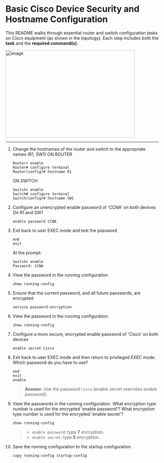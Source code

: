 # Basic Cisco Device Security and Hostname Configuration

This README walks through essential router and switch configuration tasks on Cisco equipment (as shown in the topology).
Each step includes both the **task** and the **required command(s)**.

<img width="424" height="287" alt="image" src="https://github.com/user-attachments/assets/357ce921-469c-41b8-aedb-6318d1f801a4" />

---
1. Change the hostnames of the router and switch to the appropriate names (R1, SW1)
   ON ROUTER
   ```
   Router> enable
   Router# configure terminal
   Router(config)# hostname R1
   ```
   ON SWITCH
   ```
   Switch> enable
   Switch# configure terminal
   Switch(config)# hostname SW1
   ```
2. Configure an unencrypted enable password of 'CCNA' on both devices
   On R1 and SW1
   ```
   enable password CCNA
   ```
3. Exit back to user EXEC mode and test the password
   ```
   end
   exit
   ```
   At the prompt:
   ```
   Switch> enable
   Password: CCNA
   ```
   
4. View the password in the running configuration
   ```
   show running-config
   ```

5. Ensure that the current password, and all future passwords, are encrypted
   ```
   service password-encryption
   ```
   
6. View the password in the running configuration
   ```
   show running-config
   ```

7. Configure a more secure, encrypted enable password of 'Cisco' on both devices
    ```
    enable secret Cisco
    ```

8. Exit back to user EXEC mode and then return to privileged EXEC mode.
   Which password do you have to use?
   ```
   end
   exit
   enable
   ```
   > **Answer:** Use the password `Cisco` (enable secret overrides enable password).

9. View the passwords in the running configuration.
   What encryption type number is used for the encrypted 'enable password'?
   What encryption type number is used for the encrypted 'enable secret'?
   ```
   show running-config
   ```
   > - `enable password`: type **7** encryption.
   > - `enable secret`: type **5** encryption.

10. Save the running configuration to the startup configuration
    ```
    copy running-config startup-config
    ```
    
